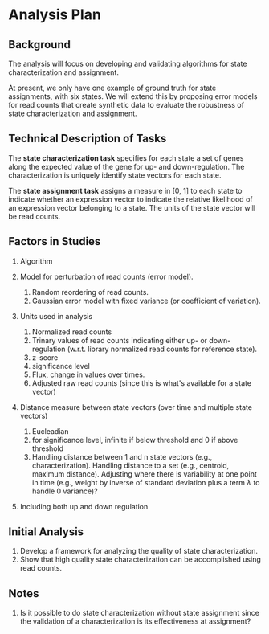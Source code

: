# Analysis Plan

## Background

The analysis will focus on developing and validating algorithms for state characterization and assignment.

At present, we only have one example of ground truth for state assignments, with six states. We will extend this by proposing error models for read counts that create synthetic data to evaluate the robustness of state characterization and assignment.

## Technical Description of Tasks

The **state characterization task** specifies for each state a set of genes along the expected value of the gene for up- and down-regulation. The characterization is uniquely identify state vectors for each state.


The **state assignment task** assigns a measure in [0, 1] to each state to indicate whether an expression vector to indicate the relative likelihood of an expression vector belonging to a state. The units of the state vector will be read counts.



## Factors in Studies

1. Algorithm

1. Model for perturbation of read counts (error model).
   1. Random reordering of read counts.
   2. Gaussian error model with fixed variance (or coefficient of variation).

1. Units used in analysis
   1. Normalized read counts
   2. Trinary values of read counts indicating either up- or down-regulation (w.r.t. library normalized read counts for reference state).
   2. z-score
   3. significance level
   4. Flux, change in values over times.
   5. Adjusted raw read counts (since this is what's available for a state vector)

1. Distance measure between state vectors (over time and multiple state vectors)
   1. Eucleadian
   2. for significance level, infinite if below threshold and 0 if above threshold
   3. Handling distance between 1 and n state vectors (e.g., characterization). Handling distance to a set (e.g., centroid, maximum distance). Adjusting where there is variability at one point in time (e.g., weight by inverse of standard deviation plus a term $\lambda$ to handle 0 variance)?

1. Including both up and down regulation

## Initial Analysis

1. Develop a framework for analyzing the quality of state characterization.
1. Show that high quality state characterization can be accomplished using read counts.

## Notes

1. Is it possible to do state characterization without state assignment since the validation of a characterization is its effectiveness at assignment?